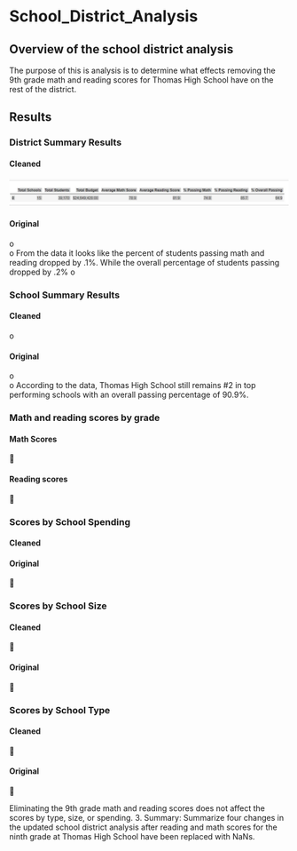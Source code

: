 # School_District_Analysis

## Overview of the school district analysis
The purpose of this is analysis is to determine what effects removing the 9th grade math and reading scores for Thomas High School have on the rest of the district.

## Results
### District Summary Results
#### Cleaned

![image](https://github.com/awill1786/School_District_Analysis/blob/main/Resources/cleaned%20district%20summary.jpg) 

#### Original
o	 
o	From the data it looks like the percent of students passing math and reading dropped by .1%. While the overall percentage of students passing dropped by .2%
o	
### School Summary Results
#### Cleaned
o	 
#### Original
o	  
o	According to the data, Thomas High School still remains #2 in top performing schools with an overall passing percentage of 90.9%.

### Math and reading scores by grade
#### Math Scores
	 
#### Reading scores
	 
### Scores by School Spending
#### Cleaned 

#### Original
	 
### Scores by School Size
#### Cleaned
	 
#### Original
	 
### Scores by School Type
#### Cleaned
	
 
#### Original
	 

Eliminating the 9th grade math and reading scores does not affect the scores by type, size, or spending.
3.	Summary: Summarize four changes in the updated school district analysis after reading and math scores for the ninth grade at Thomas High School have been replaced with NaNs.
